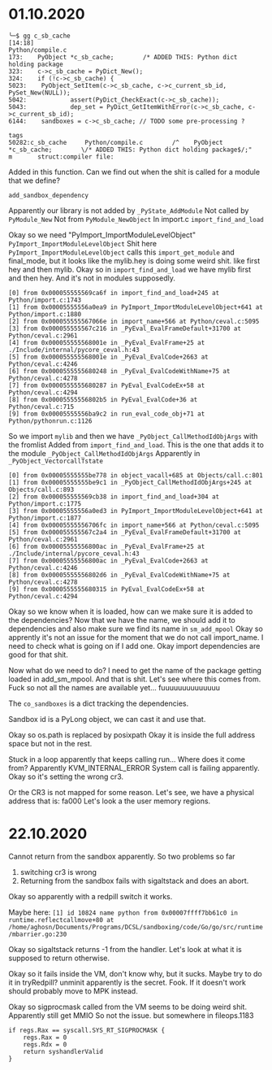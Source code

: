 # 01.10.2020

```
╰─$ gg c_sb_cache                                                                                                                                                                                                                                     [14:18]
Python/compile.c
173:    PyObject *c_sb_cache;        /* ADDED THIS: Python dict holding package
323:    c->c_sb_cache = PyDict_New();
324:    if (!c->c_sb_cache) {
5023:    PyObject_SetItem(c->c_sb_cache, c->c_current_sb_id, PySet_New(NULL)); 
5042:            assert(PyDict_CheckExact(c->c_sb_cache));
5043:            dep_set = PyDict_GetItemWithError(c->c_sb_cache, c->c_current_sb_id);
6144:    sandboxes = c->c_sb_cache; // TODO some pre-processing ?

tags
50282:c_sb_cache     Python/compile.c        /^    PyObject *c_sb_cache;        \/* ADDED THIS: Python dict holding package$/;"    m       struct:compiler file:
```

Added in this function. 
Can we find out when the shit is called for a module that we define?

```
add_sandbox_dependency
```

Apparently our library is not added by `_PyState_AddModule`
Not called by `PyModule_New`
Not from `PyModule_NewObject`
In import.c `import_find_and_load`


Okay so we need "PyImport_ImportModuleLevelObject"
`PyImport_ImportModuleLevelObject`
Shit here `PyImport_ImportModuleLevelObject` calls this `import_get_module` and final_mode, but it looks like the mylib.hey is doing some weird shit. like first hey and then mylib.
Okay so in `import_find_and_load` we have mylib first and then hey.
And it's not in modules supposedly.

```
[0] from 0x000055555569ca6f in import_find_and_load+245 at Python/import.c:1743
[1] from 0x00005555556a0ea9 in PyImport_ImportModuleLevelObject+641 at Python/import.c:1880
[2] from 0x000055555567066e in import_name+566 at Python/ceval.c:5095
[3] from 0x000055555567c216 in _PyEval_EvalFrameDefault+31700 at Python/ceval.c:2961
[4] from 0x000055555568001e in _PyEval_EvalFrame+25 at ./Include/internal/pycore_ceval.h:43
[5] from 0x000055555568001e in _PyEval_EvalCode+2663 at Python/ceval.c:4246
[6] from 0x0000555555680248 in _PyEval_EvalCodeWithName+75 at Python/ceval.c:4278
[7] from 0x0000555555680287 in PyEval_EvalCodeEx+58 at Python/ceval.c:4294
[8] from 0x00005555556802b5 in PyEval_EvalCode+36 at Python/ceval.c:715
[9] from 0x00005555556ba9c2 in run_eval_code_obj+71 at Python/pythonrun.c:1126
```

So we import `mylib` and then we have `_PyObject_CallMethodIdObjArgs` with the fromlist
Added from `import_find_and_load`.
This is the one that adds it to the module `_PyObject_CallMethodIdObjArgs`
Apparently in `_PyObject_VectorcallTstate`

```
[0] from 0x00005555555be778 in object_vacall+685 at Objects/call.c:801
[1] from 0x00005555555be9c1 in _PyObject_CallMethodIdObjArgs+245 at Objects/call.c:893
[2] from 0x000055555569cb38 in import_find_and_load+304 at Python/import.c:1775
[3] from 0x00005555556a0ed3 in PyImport_ImportModuleLevelObject+641 at Python/import.c:1877
[4] from 0x00005555556706fc in import_name+566 at Python/ceval.c:5095
[5] from 0x000055555567c2a4 in _PyEval_EvalFrameDefault+31700 at Python/ceval.c:2961
[6] from 0x00005555556800ac in _PyEval_EvalFrame+25 at ./Include/internal/pycore_ceval.h:43
[7] from 0x00005555556800ac in _PyEval_EvalCode+2663 at Python/ceval.c:4246
[8] from 0x00005555556802d6 in _PyEval_EvalCodeWithName+75 at Python/ceval.c:4278
[9] from 0x0000555555680315 in PyEval_EvalCodeEx+58 at Python/ceval.c:4294
```

Okay so we know when it is loaded, how can we make sure it is added to the dependencies?
Now that we have the name, we should add it to dependencies and also make sure we find its name in `sm_add_mpool`
Okay so apprently it's not an issue for the moment that we do not call import_name.
I need to check what is going on if I add one.
Okay import dependencies are good for that shit.

Now what do we need to do? 
I need to get the name of the package getting loaded in add_sm_mpool. And that is shit.
Let's see where this comes from.
 Fuck so not all the names are available yet... fuuuuuuuuuuuuuu

The `co_sandboxes` is a dict tracking the dependencies.

Sandbox id is a PyLong object, we can cast it and use that.

Okay so os.path is replaced by posixpath
Okay it is inside the full address space but not in the rest.

Stuck in a loop apparently that keeps calling run...
Where does it come from?
Apparently KVM_INTERNAL_ERROR
System call is failing apparently.
Okay so it's setting the wrong cr3.

Or the CR3 is not mapped for some reason. 
Let's see, we have a physical address that is: fa000
Let's look a the user memory regions.

# 22.10.2020

Cannot return from the sandbox apparently. 
So two problems so far

1. switching cr3 is wrong
2. Returning from the sandbox fails with sigaltstack and does an abort.

Okay so apparently with a redpill switch it works.

Maybe here: `[1] id 10824 name python from 0x00007ffff7bb61c0 in runtime.reflectcallmove+80 at /home/aghosn/Documents/Programs/DCSL/sandboxing/code/Go/go/src/runtime/mbarrier.go:230`

Okay so sigaltstack returns -1 from the handler.
Let's look at what it is supposed to return otherwise.

Okay so it fails inside the VM, don't know why, but it sucks. Maybe try to do it in tryRedpill? unminit apparently is the secret. 
Fook.
If it doesn't work should probably move to MPK instead.

Okay so sigprocmask called from the VM seems to be doing weird shit.
Apparently still get MMIO
So not the issue. but somewhere in fileops.1183

```
if regs.Rax == syscall.SYS_RT_SIGPROCMASK {
	regs.Rax = 0
	regs.Rdx = 0
	return syshandlerValid
}
```
